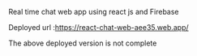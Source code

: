 Real time chat web app using react js and Firebase

Deployed url :https://react-chat-web-aee35.web.app/

The above deployed version is not complete 
